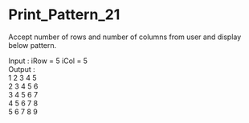 # Print_Pattern_21

Accept number of rows and number of columns from user and display
below pattern.

Input : iRow = 5	iCol = 5            
Output : 	                                                                        
        1     2     3     4     5     
        2     3     4     5     6     
        3     4     5     6     7     
        4     5     6     7     8     
        5     6     7     8     9  
